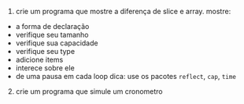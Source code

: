 1) crie um programa que mostre a diferença de slice e array.
  mostre:
  - a forma de declaração
  - verifique seu tamanho
  - verifique sua capacidade
  - verifique seu type
  - adicione items 
  - interece sobre ele 
  - de uma pausa em cada loop
  dica: use os pacotes `reflect`, `cap`, `time`

2) crie um programa que simule um cronometro



